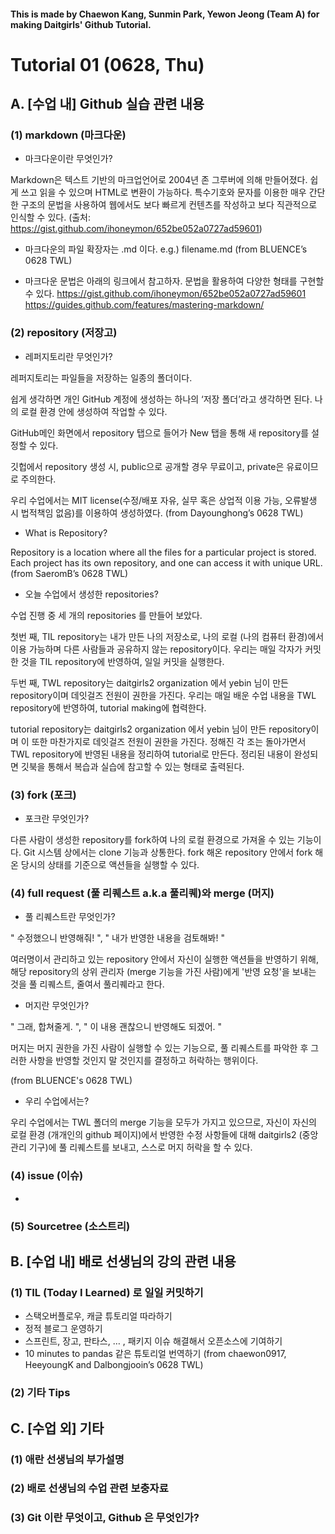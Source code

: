 #### This is made by Chaewon Kang, Sunmin Park, Yewon Jeong (Team A) for making Daitgirls' Github Tutorial.

# Tutorial 01 (0628, Thu)

## A. [수업 내] Github 실습 관련 내용

### (1) markdown (마크다운)

* 마크다운이란 무엇인가?

Markdown은 텍스트 기반의 마크업언어로 2004년 존 그루버에 의해 만들어졌다. 쉽게 쓰고 읽을 수 있으며 HTML로 변환이 가능하다. 특수기호와 문자를 이용한 매우 간단한 구조의 문법을 사용하여 웹에서도 보다 빠르게 컨텐츠를 작성하고 보다 직관적으로 인식할 수 있다. (출처: https://gist.github.com/ihoneymon/652be052a0727ad59601) 


* 마크다운의 파일 확장자는 .md 이다. e.g.) filename.md (from BLUENCE’s 0628 TWL)


* 마크다운 문법은 아래의 링크에서 참고하자. 문법을 활용하여 다양한 형태를 구현할 수 있다. 
https://gist.github.com/ihoneymon/652be052a0727ad59601
https://guides.github.com/features/mastering-markdown/


### (2) repository (저장고)

* 레퍼지토리란 무엇인가? 

레퍼지토리는 파일들을 저장하는 일종의 폴더이다. 

쉽게 생각하면 개인 GitHub 계정에 생성하는 하나의 ‘저장 폴더’라고 생각하면 된다. 나의 로컬 환경 안에 생성하여 작업할 수 있다. 

GitHub메인 화면에서 repository 탭으로 들어가 New 탭을 통해 새 repository를 설정할 수 있다.

깃헙에서 repository 생성 시, public으로 공개할 경우 무료이고, private은 유료이므로 주의한다. 

우리 수업에서는 MIT license(수정/배포 자유, 실무 혹은 상업적 이용 가능, 오류발생 시 법적책임 없음)를 이용하여 생성하였다. (from Dayounghong’s 0628 TWL) 

* What is Repository? 

Repository is a location where all the files for a particular project is stored. Each project has its own repository, and one can access it with unique URL.  (from SaeromB’s 0628 TWL) 

* 오늘 수업에서 생성한 repositories?

수업 진행 중 세 개의 repositories 를 만들어 보았다. 

첫번 째, TIL repository는 내가 만든 나의 저장소로, 나의 로컬 (나의 컴퓨터 환경)에서 이용 가능하며 다른 사람들과 공유하지 않는 repository이다. 우리는 매일 각자가 커밋한 것을 TIL repository에 반영하여, 일일 커밋을 실행한다. 

두번 째, TWL repository는 daitgirls2 organization 에서 yebin 님이 만든 repository이며 데잇걸즈 전원이 권한을 가진다. 우리는 매일 배운 수업 내용을 TWL repository에 반영하여, tutorial making에 협력한다. 

tutorial repository는 daitgirls2 organization 에서 yebin 님이 만든 repository이며 이 또한 마찬가지로 데잇걸즈 전원이 권한을 가진다. 정해진 각 조는 돌아가면서 TWL repository에 반영된 내용을 정리하여 tutorial로 만든다. 정리된 내용이 완성되면 깃북을 통해서 복습과 실습에 참고할 수 있는 형태로 출력된다. 

### (3) fork (포크)

* 포크란 무엇인가? 

다른 사람이 생성한 repository를 fork하여 나의 로컬 환경으로 가져올 수 있는 기능이다. Git 시스템 상에서는 clone 기능과 상통한다. fork 해온 repository 안에서 fork 해 온 당시의 상태를 기준으로 액션들을 실행할 수 있다. 

### (4) full request (풀 리퀘스트 a.k.a 풀리퀘)와 merge (머지) 

* 풀 리퀘스트란 무엇인가? 

" 수정했으니 반영해줘! ", " 내가 반영한 내용을 검토해봐! "

여러명이서 관리하고 있는 repository 안에서 자신이 실행한 액션들을 반영하기 위해, 해당 repository의 상위 관리자 (merge 기능을 가진 사람)에게 '반영 요청'을 보내는 것을 풀 리퀘스트, 줄여서 풀리퀘라고 한다. 

* 머지란 무엇인가?

" 그래, 합쳐줄게. ", " 이 내용 괜찮으니 반영해도 되겠어. "

머지는 머지 권한을 가진 사람이 실행할 수 있는 기능으로, 풀 리퀘스트를 파악한 후 그러한 사항을 반영할 것인지 말 것인지를 결정하고 허락하는 행위이다. 

(from BLUENCE's 0628 TWL) 

* 우리 수업에서는? 

우리 수업에서는 TWL 폴더의 merge 기능을 모두가 가지고 있으므로, 자신이 자신의 로컬 환경 (개개인의 github 페이지)에서 반영한 수정 사항들에 대해 daitgirls2 (중앙 관리 기구)에 풀 리퀘스트를 보내고, 스스로 머지 허락을 할 수 있다. 

### (4) issue (이슈)

* 

### (5) Sourcetree (소스트리) 


## B. [수업 내] 배로 선생님의 강의 관련 내용 

### (1) TIL (Today I Learned) 로 일일 커밋하기 

- 스택오버플로우, 캐글 튜토리얼 따라하기 
- 정적 블로그 운영하기 
- 스프린트, 장고, 판타스, … , 패키지 이슈 해결해서 오픈소스에 기여하기 
- 10 minutes to pandas 같은 튜토리얼 번역하기 
(from chaewon0917, HeeyoungK and Dalbongjooin’s 0628 TWL)

### (2) 기타 Tips 

## C. [수업 외] 기타 

### (1) 애란 선생님의 부가설명 

### (2) 배로 선생님의 수업 관련 보충자료 

### (3) Git 이란 무엇이고, Github 은 무엇인가? 

